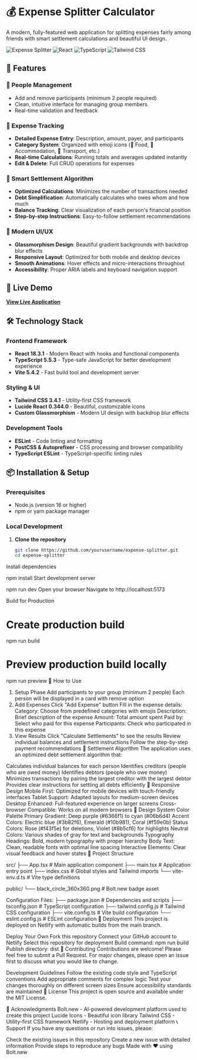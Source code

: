 # 💰 Expense Splitter Calculator

A modern, fully-featured web application for splitting expenses fairly among friends with smart settlement calculations and beautiful UI design.

![Expense Splitter](https://img.shields.io/badge/Status-Live-brightgreen)
![React](https://img.shields.io/badge/React-18.3.1-blue)
![TypeScript](https://img.shields.io/badge/TypeScript-5.5.3-blue)
![Tailwind CSS](https://img.shields.io/badge/Tailwind%20CSS-3.4.1-38B2AC)

## 🌟 Features

### 👥 People Management
- Add and remove participants (minimum 2 people required)
- Clean, intuitive interface for managing group members
- Real-time validation and feedback

### 💸 Expense Tracking
- **Detailed Expense Entry**: Description, amount, payer, and participants
- **Category System**: Organized with emoji icons (🍕 Food, 🏨 Accommodation, 🚗 Transport, etc.)
- **Real-time Calculations**: Running totals and averages updated instantly
- **Edit & Delete**: Full CRUD operations for expenses

### 🧮 Smart Settlement Algorithm
- **Optimized Calculations**: Minimizes the number of transactions needed
- **Debt Simplification**: Automatically calculates who owes whom and how much
- **Balance Tracking**: Clear visualization of each person's financial position
- **Step-by-step Instructions**: Easy-to-follow settlement recommendations

### 🎨 Modern UI/UX
- **Glassmorphism Design**: Beautiful gradient backgrounds with backdrop blur effects
- **Responsive Layout**: Optimized for both mobile and desktop devices
- **Smooth Animations**: Hover effects and micro-interactions throughout
- **Accessibility**: Proper ARIA labels and keyboard navigation support

## 🚀 Live Demo

**[View Live Application](https://steady-meerkat-b7f596.netlify.app)**

## 🛠️ Technology Stack

### Frontend Framework
- **React 18.3.1** - Modern React with hooks and functional components
- **TypeScript 5.5.3** - Type-safe JavaScript for better development experience
- **Vite 5.4.2** - Fast build tool and development server

### Styling & UI
- **Tailwind CSS 3.4.1** - Utility-first CSS framework
- **Lucide React 0.344.0** - Beautiful, customizable icons
- **Custom Glassmorphism** - Modern UI design with backdrop blur effects

### Development Tools
- **ESLint** - Code linting and formatting
- **PostCSS & Autoprefixer** - CSS processing and browser compatibility
- **TypeScript ESLint** - TypeScript-specific linting rules

## 📦 Installation & Setup

### Prerequisites
- Node.js (version 16 or higher)
- npm or yarn package manager

### Local Development

1. **Clone the repository**
   ```bash
   git clone https://github.com/yourusername/expense-splitter.git
   cd expense-splitter
Install dependencies


npm install
Start development server


npm run dev
Open your browser
Navigate to http://localhost:5173

Build for Production

# Create production build
npm run build

# Preview production build locally
npm run preview
🎯 How to Use
1. Setup Phase
Add participants to your group (minimum 2 people)
Each person will be displayed in a card with remove option
2. Add Expenses
Click "Add Expense" button
Fill in the expense details:
Category: Choose from predefined categories with emojis
Description: Brief description of the expense
Amount: Total amount spent
Paid by: Select who paid for this expense
Participants: Check who participated in this expense
3. View Results
Click "Calculate Settlements" to see the results
Review individual balances and settlement instructions
Follow the step-by-step payment recommendations
🧮 Settlement Algorithm
The application uses an optimized debt settlement algorithm that:

Calculates individual balances for each person
Identifies creditors (people who are owed money)
Identifies debtors (people who owe money)
Minimizes transactions by pairing the largest creditor with the largest debtor
Provides clear instructions for settling all debts efficiently
📱 Responsive Design
Mobile First: Optimized for mobile devices with touch-friendly interfaces
Tablet Support: Adapted layouts for medium-screen devices
Desktop Enhanced: Full-featured experience on larger screens
Cross-browser Compatible: Works on all modern browsers
🎨 Design System
Color Palette
Primary Gradient: Deep purple (#6366f1) to cyan (#06b6d4)
Accent Colors: Electric blue (#3b82f6), Emerald (#10b981), Coral (#f59e0b)
Status Colors: Rose (#f43f5e) for deletions, Violet (#8b5cf6) for highlights
Neutral Colors: Various shades of gray for text and backgrounds
Typography
Headings: Bold, modern typography with proper hierarchy
Body Text: Clean, readable fonts with optimal line spacing
Interactive Elements: Clear visual feedback and hover states
🔧 Project Structure

src/
├── App.tsx              # Main application component
├── main.tsx            # Application entry point
├── index.css           # Global styles and Tailwind imports
└── vite-env.d.ts       # Vite type definitions

public/
└── black_circle_360x360.png  # Bolt.new badge asset

Configuration Files:
├── package.json        # Dependencies and scripts
├── tsconfig.json       # TypeScript configuration
├── tailwind.config.js  # Tailwind CSS configuration
├── vite.config.ts      # Vite build configuration
└── eslint.config.js    # ESLint configuration
🚀 Deployment
This project is deployed on Netlify with automatic builds from the main branch.

Deploy Your Own
Fork this repository
Connect your GitHub account to Netlify
Select this repository for deployment
Build command: npm run build
Publish directory: dist
🤝 Contributing
Contributions are welcome! Please feel free to submit a Pull Request. For major changes, please open an issue first to discuss what you would like to change.

Development Guidelines
Follow the existing code style and TypeScript conventions
Add appropriate comments for complex logic
Test your changes thoroughly on different screen sizes
Ensure accessibility standards are maintained
📄 License
This project is open source and available under the MIT License.

🙏 Acknowledgments
Bolt.new - AI-powered development platform used to create this project
Lucide Icons - Beautiful icon library
Tailwind CSS - Utility-first CSS framework
Netlify - Hosting and deployment platform
📞 Support
If you have any questions or run into issues, please:

Check the existing issues in this repository
Create a new issue with detailed information
Provide steps to reproduce any bugs
Made with ❤️ using Bolt.new

